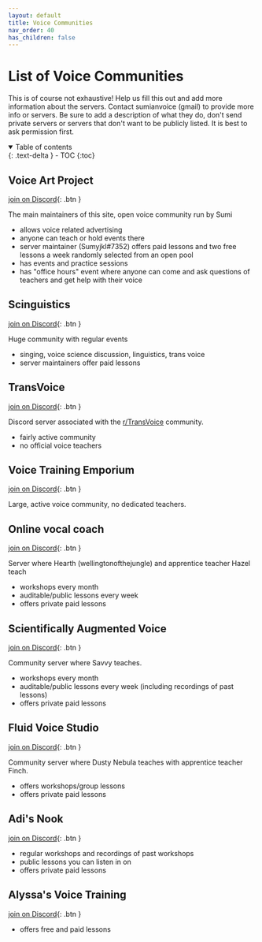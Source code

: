 ```yaml
---
layout: default
title: Voice Communities
nav_order: 40
has_children: false
---
```


# List of Voice Communities
This is of course not exhaustive! Help us fill this out and add more information about the servers. Contact sumianvoice (gmail) to provide more info or servers. Be sure to add a description of what they do, don't send private servers or servers that don't want to be publicly listed. It is best to ask permission first. 

<details open markdown="block">
  <summary>
    Table of contents
  </summary>
{: .text-delta }
- TOC
{:toc}
</details>

## Voice Art Project
<span class="fs-2"> [join on Discord](https://discord.gg/ahc5hb9zSk){: .btn } </span>

The main maintainers of this site, open voice community run by Sumi
- allows voice related advertising
- anyone can teach or hold events there
- server maintainer (Sumyjkl#7352) offers paid lessons and two free lessons a week randomly selected from an open pool
- has events and practice sessions
- has "office hours" event where anyone can come and ask questions of teachers and get help with their voice

## Scinguistics
<span class="fs-2"> [join on Discord](https://discord.gg/w6Eb2tY){: .btn } </span>

Huge community with regular events
- singing, voice science discussion, linguistics, trans voice
- server maintainers offer paid lessons

## TransVoice
<span class="fs-2"> [join on Discord](https://discord.gg/BPPMkDu){: .btn } </span>

Discord server associated with the [r/TransVoice](http://reddit.com/r/transvoice/) community.
- fairly active community
- no official voice teachers

## Voice Training Emporium
<span class="fs-2"> [join on Discord](https://discord.gg/rxksqd62Yu){: .btn } </span>

Large, active voice community, no dedicated teachers.

## Online vocal coach
<span class="fs-2"> [join on Discord](https://discord.gg/2cst4Yr){: .btn } </span>

Server where Hearth (wellingtonofthejungle) and apprentice teacher Hazel teach
- workshops every month
- auditable/public lessons every week
- offers private paid lessons

## Scientifically Augmented Voice
<span class="fs-2"> [join on Discord](https://discord.gg/dbwrQMV){: .btn } </span>

Community server where Savvy teaches.
- workshops every month
- auditable/public lessons every week (including recordings of past lessons)
- offers private paid lessons

## Fluid Voice Studio
<span class="fs-2"> [join on Discord](https://discord.gg/ThrvmTy24q){: .btn } </span>

Community server where Dusty Nebula teaches with apprentice teacher Finch.
- offers workshops/group lessons
- offers private paid lessons

## Adi's Nook
<span class="fs-2"> [join on Discord](https://discord.gg/GSvbGGp2eR){: .btn } </span>

- regular workshops and recordings of past workshops
- public lessons you can listen in on
- offers private paid lessons

## Alyssa's Voice Training
<span class="fs-2"> [join on Discord](https://discord.gg/KQFHYveFry){: .btn } </span>

- offers free and paid lessons
